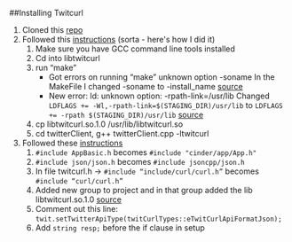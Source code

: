 ##Installing Twitcurl
1. Cloned this [repo](https://github.com/swatkat/twitcurl)
2. Followed this [instructions](https://code.google.com/archive/p/twitcurl/wikis/WikiHowToUseTwitcurlLibrary.wiki)
 (sorta - here's how I did it) 
    1. Make sure you have GCC command line tools installed
    2. Cd into libtwitcurl
    3. run “make”
        * Got errors on running “make” unknown option -soname 
In the MakeFile I changed -soname to -install_name [source](https://stackoverflow.com/questions/4580789/ld-unknown-option-soname-on-os-x)
        * New error: ld: unknown option: -rpath-link=/usr/lib
Changed `LDFLAGS += -Wl,-rpath-link=$(STAGING_DIR)/usr/lib` to `LDFLAGS += -rpath $(STAGING_DIR)/usr/lib` [source](https://stackoverflow.com/questions/30825587/installing-twitcurl-on-os-x)
    4. cp libtwitcurl.so.1.0 /usr/lib/libtwitcurl.so
    5. cd twitterClient, g++ twitterClient.cpp -ltwitcurl
3. Followed these [instructions](http://protomatic.blogspot.com/2013/01/tutorial-getting-tweets-into-cinder.html)
    1. `#include AppBasic.h` becomes `#include "cinder/app/App.h"`
    2. `#include json/json.h` becomes `#include jsoncpp/json.h`
    3. In file twitcurl.h -> `#include “include/curl/curl.h”` becomes `#include “curl/curl.h”`
	4. Added new group to project and in that group added the lib libtwitcurl.so.1.0 [source](https://stackoverflow.com/questions/16078512/undefined-symbols-for-architecture-x86-64-error-when-linking-opencv-in-xcode)
   5. Comment out this line: `twit.setTwitterApiType(twitCurlTypes::eTwitCurlApiFormatJson);`
   6. Add `string resp;` before the if clause in setup

